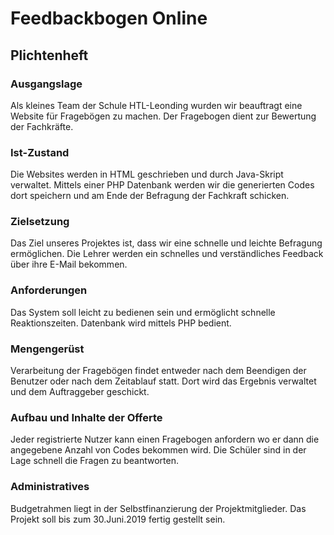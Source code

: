 # Feedbackbogen Online

## Plichtenheft

### Ausgangslage

Als kleines Team der Schule HTL-Leonding wurden wir beauftragt eine Website
für Fragebögen zu machen. Der Fragebogen dient zur Bewertung der Fachkräfte.

### Ist-Zustand

Die Websites werden in HTML geschrieben und durch Java-Skript verwaltet.
Mittels einer PHP Datenbank werden wir die generierten Codes dort speichern
und am Ende der Befragung der Fachkraft schicken.

### Zielsetzung

Das Ziel unseres Projektes ist, dass wir eine schnelle und leichte Befragung
ermöglichen. 
Die Lehrer werden ein schnelles und verständliches Feedback über ihre E-Mail 
bekommen.

### Anforderungen

Das System soll leicht zu bedienen sein und ermöglicht schnelle Reaktionszeiten.
Datenbank wird mittels PHP bedient. 

### Mengengerüst 

Verarbeitung der Fragebögen findet entweder nach dem Beendigen der Benutzer
oder nach dem Zeitablauf statt. Dort wird das Ergebnis verwaltet und dem
Auftraggeber geschickt.

### Aufbau und Inhalte der Offerte

Jeder registrierte Nutzer kann einen Fragebogen anfordern wo er dann die
angegebene Anzahl von Codes bekommen wird. Die Schüler sind in der Lage
schnell die Fragen zu beantworten.

### Administratives 

Budgetrahmen liegt in der Selbstfinanzierung der Projektmitglieder.
Das Projekt soll bis zum 30.Juni.2019 fertig gestellt sein.


